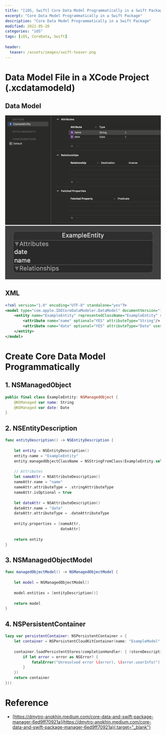 ```yaml
---
title: "[iOS, Swift] Core Data Model Programmatically in a Swift Package"
excerpt: "Core Data Model Programmatically in a Swift Package"
description: "Core Data Model Programmatically in a Swift Package"
modified: 2021-05-20
categories: "iOS"
tags: [iOS, CoreData, Swift]

header:
  teaser: /assets/images/swift-teaser.png
---
```


# Data Model File in a XCode Project (.xcdatamodeld)

## Data Model
![datamodel](/assets/images/post/ios/coredata/datamodel.png)
![datamodel2](/assets/images/post/ios/coredata/datamodel2.png)

## XML
```xml
<?xml version="1.0" encoding="UTF-8" standalone="yes"?>
<model type="com.apple.IDECoreDataModeler.DataModel" documentVersion="1.0" lastSavedToolsVersion="18154" systemVersion="20E241" minimumToolsVersion="Automatic" sourceLanguage="Swift" userDefinedModelVersionIdentifier="">
    <entity name="ExampleEntity" representedClassName="ExampleEntity" syncable="YES" codeGenerationType="class">
        <attribute name="name" optional="YES" attributeType="String"/>
        <attribute name="date" optional="YES" attributeType="Date" usesScalarValueType="NO"/>
    </entity>
</model>
```

# Create Core Data Model Programmatically

## 1. NSManagedObject

```swift
public final class ExampleEntity: NSManagedObject {
    @NSManaged var name: String
    @NSManaged var date: Date
}
```

## 2. NSEntityDescription

```swift
func entityDescription() -> NSEntityDescription {

    let entity = NSEntityDescription()
    entity.name = "ExampleEntity"
    entity.managedObjectClassName = NSStringFromClass(ExampleEntity.self)

    // Attributes
    let nameAttr = NSAttributeDescription()
    nameAttr.name = "name"
    nameAttr.attributeType = .stringAttributeType
    nameAttr.isOptional = true

    let dateAttr = NSAttributeDescription()
    dateAttr.name = "date"
    dateAttr.attributeType = .dateAttributeType

    entity.properties = [nameAttr,
                         dateAttr]

    return entity
}
```


## 3. NSManagedObjectModel

```swift
func managedObjectModel() -> NSManagedObjectModel {

    let model = NSManagedObjectModel()

    model.entities = [entityDescription()]

    return model
}
```

## 4. NSPersistentContainer

```swift
lazy var persistentContainer: NSPersistentContainer = {
    let container = NSPersistentCloudKitContainer(name: "ExampleModel", managedObjectModel: managedObjectModel())

    container.loadPersistentStores(completionHandler: { (storeDescription, error) in
        if let error = error as NSError? {
            fatalError("Unresolved error \(error), \(error.userInfo)")
        }
    })
    return container
}()
```

# Reference
- [https://dmytro-anokhin.medium.com/core-data-and-swift-package-manager-6ed9ff70921a](https://dmytro-anokhin.medium.com/core-data-and-swift-package-manager-6ed9ff70921a){:target="_blank"}
